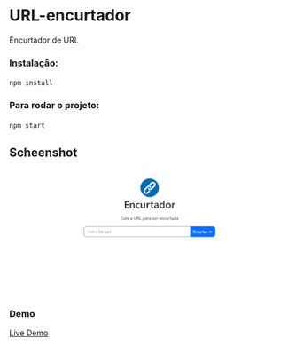 # URL-encurtador

Encurtador de URL

### Instalação:
`npm install`

### Para rodar o projeto:
`npm start`

## Scheenshot
<img src="/public/images/screen.gif" alt="">

### Demo
<a href="https://linkzin-url.herokuapp.com">Live Demo</a>

